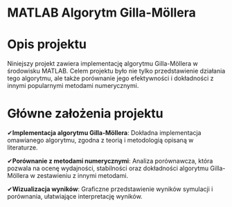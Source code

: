 # MATLAB Algorytm Gilla-Möllera
# Opis projektu
Niniejszy projekt zawiera implementację algorytmu Gilla-Möllera w środowisku MATLAB. Celem projektu było nie tylko przedstawienie działania tego algorytmu, ale także porównanie jego efektywności i dokładności z innymi popularnymi metodami numerycznymi.

# Główne założenia projektu
✔**Implementacja algorytmu Gilla-Möllera**:
Dokładna implementacja omawianego algorytmu, zgodna z teorią i metodologią opisaną w literaturze.

✔**Porównanie z metodami numerycznymi**:
Analiza porównawcza, która pozwala na ocenę wydajności, stabilności oraz dokładności algorytmu Gilla-Möllera w zestawieniu z innymi metodami.

✔**Wizualizacja wyników**:
Graficzne przedstawienie wyników symulacji i porównania, ułatwiające interpretację wyników.
